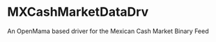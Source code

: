 MXCashMarketDataDrv
===================

An OpenMama based driver for the Mexican Cash Market Binary Feed